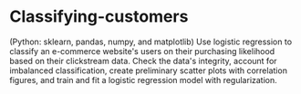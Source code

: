 # Classifying-customers
(Python: sklearn, pandas, numpy, and matplotlib) Use logistic regression to classify an e-commerce website's users on their purchasing likelihood based on their clickstream data. Check the data's integrity, account for imbalanced classification, create preliminary scatter plots with correlation figures, and train and fit a logistic regression model with regularization.
